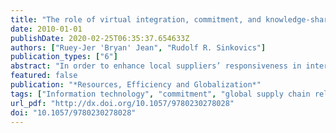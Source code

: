 ```yaml
---
title: "The role of virtual integration, commitment, and knowledge-sharing in improving international supplier responsiveness"
date: 2010-01-01
publishDate: 2020-02-25T06:35:37.654633Z
authors: ["Ruey-Jer 'Bryan' Jean", "Rudolf R. Sinkovics"]
publication_types: ["6"]
abstract: "In order to enhance local suppliers’ responsiveness in international exchange relationships, international MNE customers must work with their local suppliers to create new form of relationship structures. Cultural and country differences may limit the use and effectiveness of traditional relationship governance tools between the international MNE customers and their local suppliers. Drawing on the resource-based view and transaction cost economics, this study uses 219 electronics suppliers from Taiwan to examine the influence of virtual integration, knowledge sharing and commitment on their responsiveness in international exchange relationships. The findings demonstrate that the use of plural forms of governance can enhance interorganizational value creation in terms of supplier responsiveness in international exchange relationships. Implications for academics and practitioners are addressed."
featured: false
publication: "*Resources, Efficiency and Globalization*"
tags: ["Information technology", "commitment", "global supply chain relationships", "knowledge sharing", "supplier responsiveness"]
url_pdf: "http://dx.doi.org/10.1057/9780230278028"
doi: "10.1057/9780230278028"
---
```


